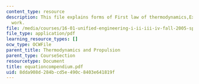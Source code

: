 ```yaml
---
content_type: resource
description: This file explains forms of First law of thermodynamics,Expressions of
  work.
file: /media/courses/16-01-unified-engineering-i-ii-iii-iv-fall-2005-spring-2006/8dda908d284bcd5e490c8403e641819f_equationcompendium.pdf
file_type: application/pdf
learning_resource_types: []
ocw_type: OCWFile
parent_title: Thermodynamics and Propulsion
parent_type: CourseSection
resourcetype: Document
title: equationcompendium.pdf
uid: 8dda908d-284b-cd5e-490c-8403e641819f
---
```

